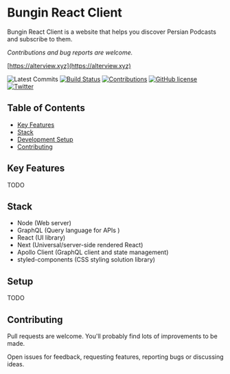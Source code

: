 # Bungin React Client

Bungin React Client is a website that helps you discover Persian Podcasts and subscribe to them.

*Contributions and bug reports are welcome.*

[https://alterview.xyz](https://alterview.xyz)

![Latest Commits](https://img.shields.io/github/last-commit/alterviewxyz/bungin-react.svg)
[![Build Status](https://api.travis-ci.com/alterviewxyz/bungin-react.svg?branch=master)](https://travis-ci.org/alterviewxyz/bungin-react)
[![Contributions](https://img.shields.io/badge/contributions-welcome-brightgreen.svg)](https://github.com/alterviewxyz/bungin-react/#contributing)
[![GitHub license](https://img.shields.io/github/license/alterviewxyz/bungin-react.svg)](https://github.com/alterviewxyz/bungin-react/blob/develop/LICENSE)
[![Twitter](https://img.shields.io/twitter/follow/alterviewxyz.svg?label=Follow&style=social?style=plastic)](https://twitter.com/alterview.xyz)

## Table of Contents
* [Key Features](#key-features)
* [Stack](#stack)
* [Development Setup](#setup)
* [Contributing](#contributing)

## Key Features
TODO

## Stack
* Node (Web server)
* GraphQL (Query language for APIs )
* React (UI library)
* Next (Universal/server-side rendered React)
* Apollo Client (GraphQL client and state management)
* styled-components (CSS styling solution library)

## Setup
TODO

## Contributing
Pull requests are welcome. You'll probably find lots of improvements to be made.

Open issues for feedback, requesting features, reporting bugs or discussing ideas.
